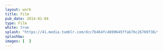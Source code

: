 ```yaml
---
layout: work
title: Film
pub_date: 2014-01-04
type: Film
white: true
splash: "https://41.media.tumblr.com/dcc7b464fc4699645ffab76c26769f38/tumblr_nuera6AF4W1s771xno1_500.png"
splashbw: 
images: [  ]
---
```


